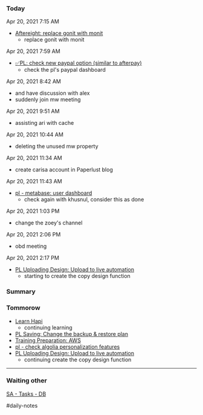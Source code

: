 ### Today

Apr 20, 2021 7:15 AM

-   [Aftereight: replace gonit with monit](https://www.notion.so/Aftereight-replace-gonit-with-monit-c5ad2c405e7342bf94c7337f5e2e7d51)
    -   replace gonit with monit

Apr 20, 2021 7:59 AM

-   [✅PL: check new paypal option (similar to afterpay)](https://www.notion.so/PL-check-new-paypal-option-similar-to-afterpay-4cd5f4748e7f4eab96bcd60854a338ab)
    -   check the pl's paypal dashboard

Apr 20, 2021 8:42 AM

-   and have discussion with alex
-   suddenly join mw meeting

Apr 20, 2021 9:51 AM

-   assisting ari with cache

Apr 20, 2021 10:44 AM

-   deleting the unused mw property

Apr 20, 2021 11:34 AM

-   create carisa account in Paperlust blog

Apr 20, 2021 11:43 AM

-   [pl - metabase: user dashboard](https://www.notion.so/pl-metabase-user-dashboard-c875587040b145b798efc65078204aa4)
    -   check again with khusnul, consider this as done

Apr 20, 2021 1:03 PM

-   change the zoey's channel

Apr 20, 2021 2:06 PM

-   obd meeting

Apr 20, 2021 2:17 PM

-   [PL Uploading Design: Upload to live automation](https://www.notion.so/PL-Uploading-Design-Upload-to-live-automation-34bd19d1e4ab4800b00c888920bace5e)
    -   starting to create the copy design function

### Summary

### Tommorow

-   [Learn Hapi](https://www.notion.so/Learn-Hapi-dc5ba45eb6824cd3b67dc0970155739f)
    -   continuing learning
-   [PL Saving: Change the backup & restore plan](https://www.notion.so/PL-Saving-Change-the-backup-restore-plan-e34bcc3e1de9491f87591b1a628c1416)
-   [Training Preparation: AWS](https://www.notion.so/Training-Preparation-AWS-a97f00c3553348d493d6074fbf010a04)
-   [pl - check algolia personalization features](https://www.notion.so/pl-check-algolia-personalization-features-d6390977898c4ec5acecc11676dcdcc8)
-   [PL Uploading Design: Upload to live automation](https://www.notion.so/PL-Uploading-Design-Upload-to-live-automation-34bd19d1e4ab4800b00c888920bace5e)
    -   continuing create the copy design function

---

### Waiting other

[SA - Tasks - DB](https://www.notion.so/c4202fd3cb644ee0a5092293bad68f86)

#daily-notes